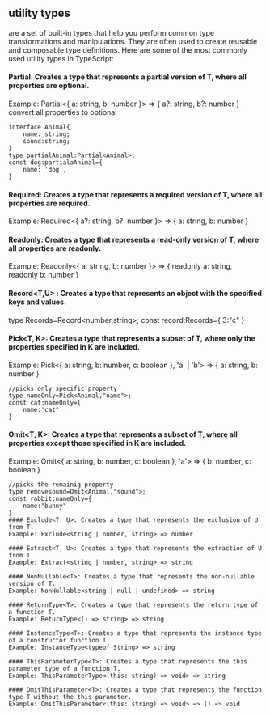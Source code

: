 ##  utility types 
are a set of built-in types that help you perform common type transformations and manipulations. They are often used to create reusable and composable type definitions. Here are some of the most commonly used utility types in TypeScript:

#### Partial<T>: Creates a type that represents a partial version of T, where all properties are optional.
Example: Partial<{ a: string, b: number }> => { a?: string, b?: number }
convert all properties to optional
```
interface Animal{
    name: string;
    sound:string;
}
type partialAnimal:Partial<Animal>;
const dog:partialaAnimal={
    name: 'dog',
}
```

#### Required<T>: Creates a type that represents a required version of T, where all properties are required.
Example: Required<{ a?: string, b?: number }> => { a: string, b: number }

#### Readonly<T>: Creates a type that represents a read-only version of T, where all properties are readonly.
Example: Readonly<{ a: string, b: number }> => { readonly a: string, readonly b: number }

#### Record<T,U> : Creates a type that represents an object with the specified keys and values.
type Records=Record<number,string>;
const record:Records={
    3:"c"
}
#### Pick<T, K>: Creates a type that represents a subset of T, where only the properties specified in K are included.
Example: Pick<{ a: string, b: number, c: boolean }, 'a' | 'b'> => { a: string, b: number }
```
//picks only specific property
type nameOnly=Pick<Animal,"name">;
const cat:nameOnly={
    name:'cat"
}
```

#### Omit<T, K>: Creates a type that represents a subset of T, where all properties except those specified in K are included.
Example: Omit<{ a: string, b: number, c: boolean }, 'a'> => { b: number, c: boolean }
```
//picks the remainig property
type removesound=Omit<Animal,"sound">;
const rabbit:nameOnly={
    name:"bunny"
}
#### Exclude<T, U>: Creates a type that represents the exclusion of U from T.
Example: Exclude<string | number, string> => number

#### Extract<T, U>: Creates a type that represents the extraction of U from T.
Example: Extract<string | number, string> => string

#### NonNullable<T>: Creates a type that represents the non-nullable version of T.
Example: NonNullable<string | null | undefined> => string

#### ReturnType<T>: Creates a type that represents the return type of a function T.
Example: ReturnType<() => string> => string

#### InstanceType<T>: Creates a type that represents the instance type of a constructor function T.
Example: InstanceType<typeof String> => string

#### ThisParameterType<T>: Creates a type that represents the this parameter type of a function T.
Example: ThisParameterType<(this: string) => void> => string

#### OmitThisParameter<T>: Creates a type that represents the function type T without the this parameter.
Example: OmitThisParameter<(this: string) => void> => () => void